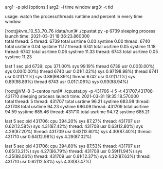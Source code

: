 arg1: -p pid
[options:]
arg2: -i time window
arg3: -t tid

usage: watch the process/threads runtime and percent in every time window

[root@kvm_10_53_70_76 /data/run]# ./cpustat.py -p 6739
sleeping
process launch time: 2021-03-31 18:36:23.860000    
total thread: 5
thread:   6739 total usrtime 0.00 systime 0.00
thread:   6740 total usrtime 0.04 systime 11.17
thread:   6741 total usrtime 0.05 systime 11.18
thread:   6742 total usrtime 0.06 systime 11.33
thread:   6743 total usrtime 0.05 systime 11.23

last 1 sec pid 6739: cpu 371.00% sys 99.19%
thread   6739 usr 0.00(0.00%) sys 0.00(0.00%)
thread   6740 usr 0.01(1.02%) sys 0.97(98.98%)
thread   6741 usr 0.01(1.11%) sys 0.89(98.89%)
thread   6742 usr 0.01(1.11%) sys 0.89(98.89%)
thread   6743 usr 0.01(1.06%) sys 0.93(98.94%)

[root@VM-8-3-centos run]# ./cpustat.py -p 431706 -i 5 -t 431707,431708-431710
sleeping
process launch time: 2021-03-31 19:35:18.570000    
total thread: 5
thread: 431707 total usrtime 96.21 systime 683.98
thread: 431708 total usrtime 94.23 systime 686.09
thread: 431709 total usrtime 94.59 systime 685.46
thread: 431710 total usrtime 94.72 systime 685.21

last 5 sec pid 431706: cpu 394.20% sys 87.27%
thread: 431707 usr 0.62(12.58%) sys 4.31(87.42%)
thread: 431708 usr 0.63(12.80%) sys 4.29(87.20%)
thread: 431709 usr 0.62(12.60%) sys 4.30(87.40%)
thread: 431710 usr 0.64(12.98%) sys 4.29(87.02%)

last 5 sec pid 431706: cpu 394.60% sys 87.53%
thread: 431707 usr 0.65(13.21%) sys 4.27(86.79%)
thread: 431708 usr 0.59(11.94%) sys 4.35(88.06%)
thread: 431709 usr 0.61(12.37%) sys 4.32(87.63%)
thread: 431710 usr 0.62(12.53%) sys 4.33(87.47%)
